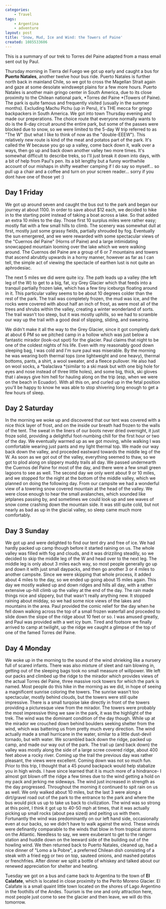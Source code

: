 ```yaml
---
categories:
    - Travel
tags:
    - Argentina
    - adventure
layout: post
title: 'Snow, Mud, Ice and Wind: the Towers of Paine'
created: 1085533606
---
```


This is a summary of our trek to Torres del Paine adapted from a mass email sent out by Paul.

<!--more-->

Thursday morning in Tierra del Fuego we got up early and caught a bus for **Puerto Natales**, another twelve hour bus ride.  Puerto Natales is further north back in mainland Chile, so we got to cross the Magellan Strait again and gaze at some desolate windswept plains for a few more hours.  Puerto Natales is another main gringo center in South America, due to its close proximity to the Chilean national park, *Torres del Paine *(Towers of Paine).  The park is quite famous and frequently visited (usually in the summer months). Excluding Machu Pichu (up in Peru), it's THE mecca for gringo backpackers in South America.  We got into town Thursday evening and made our preperations.  The choice route that everyone normally wants to do is the 8-day circuit around the entire park, but some of the passes were blocked due to snow, so we were limited to the 5-day W trip referred to as "The W" (but what I like to think of now as the "double-EEEW"). This relatively new route is kind of the meat and potatos part of the park.  It's called the W because you go up a valley, come back down it, walk over a ways, then go up and back down another valley two more times.  It's somewhat difficult to describe treks, so I'll just break it down into days, with a bit of help from Paul's pen. Its a bit lengthy but a funny worthwhile account of our mishaps in shifty weather camping if I do say so myself... so pull up a chair and a coffee and turn on your screen reader... sorry if you dont have one of those yet :)

## Day 1 Friday

We got up around seven and caught the bus out to the park and began our journey at about 1100.  In order to save about $12 each, we decided to hike in to the starting point instead of taking a boat across a lake.  So that added an extra 10 miles to the day.  Those first 10 surplus miles were rather easy; mostly flat with a few small hills to climb.  The scenery was somewhat dull at first, mostly just some grassy fields, partially shrouded by fog.  Eventually the sun emergered, and we were rewarded with some spectacular views of the "Cuernos del Paine" (Horns of Paine) and a large intimidating snowcapped mountain looming over the lake which we were walking around.  The Cuernos del Paine are a group of 6 or 7 mountains and towers that ascend abrubtly upwards in a horny manner, however as far as I can tell, the simple act of viewing the spectacle of earthen lust is not quite an aphrodesiac.

The next 5 miles we did were quite icy. The path leads up a valley (the left leg of the W) to get to a big, fat, icy Grey Glacier which that feeds into a tranquil partially frozen lake, which has a few tiny iceburgs floating around in it.  This particular valley seems to be about 10 degrees colder than the rest of the park.  The trail was completely frozen, the mud was ice, and the rocks were covered with about half an inch of frost, as were most all of the trees and shrubs within the valley, creating a winter wonderland of sorts.  The trail wasn't too steep, but it was mostly uphills, so we had to scramble our way up the trail with a good deal of slipping, sliding, and swearing.

We didn't make it all the way to the Grey Glacier, since it got completly dark at about 6 PM so we pitched camp in a hollow which was just below a fantastic mirador (look-out spot) for the glacier.  Paul claims that night to be one of the coldest nights of his life. Even with my reasonably good down sleeping bag, I was cold and I'm sure paul was miserable.  By the morning he was wearing both thermal tops (one lightweight and one heavy), thermal bottoms, pants, a shirt, a wool sweater, and a fleece pullover.  He also had on wool socks, a *balaclava *(similar to a ski mask but with one big hole for eyes and nose instead of three little holes), and some big, thick, ski gloves that i always give him hell for hauling along on the trip (esp, when we were on the beach in Ecuador).  With all this on, and curled up in the fetal position you'll be happy to know he was able to stop shivering long enough to get a few hours of sleep.

## Day 2 Saturday

In the morning we woke up and discovered that our tent was covered with a nice thick layer of frost, and on the inside our breath had frozen to the walls of the tent.  The sweat in the liners of our boots never dried overnight, it just froze solid, providing a delightful foot-numbing chill for the first hour or two of the day.  We eventually warmed up as we got moving, while walking I was comfortable wearing just pants and my light thermal top.  We made our way back down the valley, and proceded eastward towards the middle leg of the W.  As soon as we got out of the valley, everything seemed to thaw, so we got to plod along on slippery muddy trails all day.  We passed undernearth the Cuernos del Paine for most of the day, and there were a few small green lagoons to see as well.  The second day we only went about 9 or 10 miles, and we stopped for the night at the bottom of the middle valley, which we planned on doing the following day.  From our campsite we had a wonderful view of a towering snow covered mountain at the head of the valley. We were close enough to hear the small avalanches, which sounded like jetplanes passing by, and sometimes we could look up and see waves of snow come crashing down the mountain side.  It was still quite cold, but not nearly as bad as up in the glacial valley, so sleep came much more comfortably.

## Day 3 Sunday

We got up and were delighted to find our tent dry and free of ice.  We had hardly packed up camp though before it started raining on us.  The whole valley was filled with fog and clouds, and it was drizziling steadily, so we decided to skip the middle leg of the W and head over to the next leg.  The middle leg is only about 3 miles each way, so most people generally go up and down it with just small daypacks, and then go another 3 or 4 miles to another campsite.  Since we were skipping that whole process, it added about 4 miles to the day, so we ended up going about 15 miles again.  This day we mostly walked up and down ridges and hills all day, with a rather extensive up-hill climb up the valley at the end of the day.  The rain made things nice and slippery, but that wasn't really anything new.  It stopped raining about midday, so we had some nice views of the lakes and mountains in the area.  Paul provided the comic relief for the day when he fell down walking across the top of a small frozen waterfall and proceded to slide down the slope of the ridge about 10 feet or so.  I was amused greatly, and Paul was provided with a wet icy bum.  Tired and footsore we finally arrived to camp at twilight, up the ridge we caught a glimpse of the top of one of the famed Torres del Paine.

## Day 4 Monday

We woke up in the morning to the sound of the wind shrieking like a nursery full of scared infants.  There was also mixture of sleet and rain blowing in, getting out of the sleeping bags took no small measure of willpower.  We left our packs and climbed up the ridge to the mirador which provides views of the actual Torres del Paine, three massive rock towers for which the park is named.  Most people do this hike in the morning as we did, in hope of seeing a magnificent sunrise coloring the towers.  The sunrise wasn't too spectacular, mostly behind clouds, but the towers were still quite impressive.  There is a small turqoise lake directly in front of the towers providing a picturesque view from the mirador.  The towers were probably the most impressive thing we saw in the park, it was the highlight of the trek.  The wind was the dominant condition of the day though.  While up at the mirador we crouched down behind boulders seeking shelter from the wind, which was battering us from pretty much every direction.  The wind actually made a small hurricane in the water, similar to a little dust-devil tornado, but with water.  We scrambled back down the ridge, packed up camp, and made our way out of the park.  The trail up (and back down) the valley was mostly along the side of a large scree covered ridge, about 400 feet above a rocky river.  Coming up the trail the previous day was rather pleasant, the views were excellent.  Coming down was not so much fun.  Prior to this trip, I thought that a 45 pound backpack would help stabalize you in high winds.  I have since learned that it is much more of a hindrance- I almost got blown off the ridge a few times due to the wind getting a hold on my pack and jerking me sideways.  The wind just increased in strength as the day progressed.  Throughout the morning it continued to spit rain on us as well.  We only walked about 10 miles, but the last 3 were along a dirt/gravel road out of the park to the entrance to the park and where the bus would pick us up to take us back to civilization.  The wind was so strong at this point, I think it got up to 40-50 mph at times, that it was actually picking up small rocks (about pea sized) and pelting us with them.  Fortunantly the wind was predominantly on our left hand side, occasionally even at our backs, so we didn't have to walk against the wind.  These winds were definantly comparable to the winds that blow in from tropical storms on the Atlantic.  Needless to say, we were exuberant to get to the ranger station and huddle down on the leeward side of the building out of the howling wind.  We then returned back to Puerto Natales, cleaned up, had a nice dinner of "Lomo a la Pobre", a preferred Chilean dish consisting of a steak with a fried egg or two on top, sauteed onions, and mashed potatos or frenchfries.  After dinner we split a bottle of whiskey and talked about our renewed appreciation for shelter and heating.

Tuesday we got on a bus and came back to Argentina to the town of **El Calafate**, which is located in close proximity to the Perito Moreno Glacier.  El Calafate is a small quaint little town located on the shores of Lago Argentino in the foothills of the Andes.  Tourism is the one and only attraction here, most people just come to see the glacier and then leave, we will do this tomorrow.
